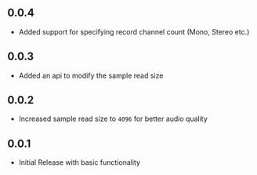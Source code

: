 ## 0.0.4

* Added support for specifying record channel count (Mono, Stereo etc.)


## 0.0.3

* Added an api to modify the sample read size


## 0.0.2

* Increased sample read size to `4096` for better audio quality


## 0.0.1

* Initial Release with basic functionality
